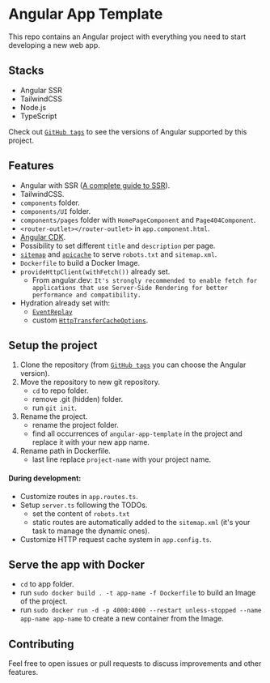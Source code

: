 # Angular App Template

This repo contains an Angular project with everything you need to start developing a new web app.

## Stacks

- Angular SSR
- TailwindCSS
- Node.js 
- TypeScript

Check out [`GitHub tags`](https://github.com/EscanorTargaryen/angular-app-template/tags) to see the versions of Angular supported by this project.

## Features

- Angular with SSR ([A complete guide to SSR](https://www.angulararchitects.io/blog/complete-guide-for-server-side-rendering-ssr-in-angular/)).
- TailwindCSS.
- `components` folder.
- `components/UI` folder.
- `components/pages` folder with `HomePageComponent` and `Page404Component`.
- `<router-outlet></router-outlet>` in `app.component.html`.
- [Angular CDK](https://material.angular.io/cdk/categories).
- Possibility to set different `title` and `description` per page.
- [`sitemap`](https://www.npmjs.com/package/sitemap) and [`apicache`](https://www.npmjs.com/package/apicache) to serve `robots.txt` and `sitemap.xml`.
- `Dockerfile` to build a Docker Image.
- `provideHttpClient(withFetch())` already set.
  - From angular.dev: `It's strongly recommended to enable fetch for applications that use Server-Side Rendering for better performance and compatibility.`
- Hydration already set with:
  - [`EventReplay`](https://angular.dev/api/platform-browser/withEventReplay)
  - custom [`HttpTransferCacheOptions`](https://angular.dev/api/platform-browser/withHttpTransferCacheOptions).
## Setup the project

1. Clone the repository (from [`GitHub tags`](https://github.com/EscanorTargaryen/angular-app-template/tags) you can choose the Angular version).
2. Move the repository to new git repository.
    - `cd` to repo folder. 
    - remove .git (hidden) folder. 
    - run `git init`.
3. Rename the project.
    - rename the project folder.
    - find all occurrences of `angular-app-template` in the project and replace it with your new app name.
4. Rename path in Dockerfile.
    - last line replace `project-name` with your project name.

#### During development:
- Customize routes in `app.routes.ts`. 
- Setup `server.ts` following the TODOs.
  - set the content of `robots.txt`
  - static routes are automatically added to the `sitemap.xml` (it's your task to manage the dynamic ones).
- Customize HTTP request cache system in `app.config.ts`.

## Serve the app with Docker

- `cd` to app folder.
- run `sudo docker build . -t app-name -f Dockerfile` to build an Image of the project.
- run `sudo docker run -d -p 4000:4000 --restart unless-stopped --name app-name app-name` to create a new container from the Image.

## Contributing

Feel free to open issues or pull requests to discuss improvements and other features.
